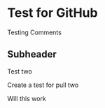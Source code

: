 # Test for GitHub

Testing Comments

## Subheader

Test two

Create a test for pull two 

Will this work
